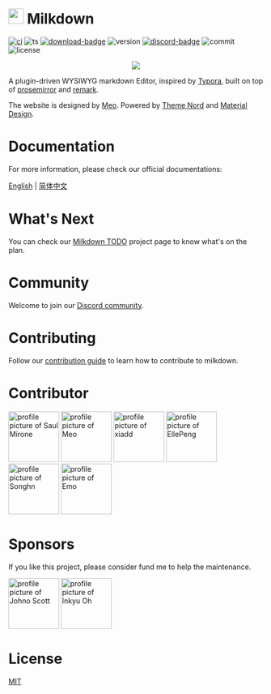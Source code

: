 # <img src="https://raw.githubusercontent.com/Saul-Mirone/milkdown/648e593619e870cc7ddc794bb8768cdf06b0b279/gh-pages/public/milkdown-mini.svg" height="30px" /> Milkdown

[![ci][ci-badge]][ci-link]
![ts][ts-badge]
[![download-badge]][download-link]
![version][version-badge]
[![discord-badge]][discord-link]
![commit][commit-badge]
![license][license-badge]

<div align="center">
    <img src="https://raw.githubusercontent.com/Saul-Mirone/milkdown/648e593619e870cc7ddc794bb8768cdf06b0b279/gh-pages/public/milkdown-homepage.svg" />
</div>

A plugin-driven WYSIWYG markdown Editor, inspired by [Typora](https://typora.io/), built on top of [prosemirror](https://prosemirror.net/) and [remark](https://github.com/remarkjs/remark).

The website is designed by [Meo](https://www.meo.cool/). Powered by [Theme Nord](https://www.nordtheme.com/) and [Material Design](https://material.io/design).

# Documentation

For more information, please check our official documentations:

[English](https://saul-mirone.github.io/milkdown/) | [简体中文](https://saul-mirone.github.io/milkdown/#/zh-hans)

# What's Next

You can check our [Milkdown TODO](https://github.com/Saul-Mirone/milkdown/projects/1) project page to know what's on the plan.

# Community

Welcome to join our [Discord community][discord-link].

# Contributing

Follow our [contribution guide](https://github.com/Saul-Mirone/milkdown/blob/main/CONTRIBUTING.md) to learn how to contribute to milkdown.

# Contributor

<a title="Saul Mirone" href="https://github.com/Saul-Mirone"><img src="https://avatars.githubusercontent.com/u/10047788?v=4" width="100" alt="profile picture of Saul Mirone"></a>
<a title="Meo" href="https://github.com/Saul-Meo"><img src="https://avatars.githubusercontent.com/u/14139395?v=4" width="100" alt="profile picture of Meo"></a>
<a title="xia" href="https://github.com/xiadd"><img src="https://avatars.githubusercontent.com/u/8351437?v=4" width="100" alt="profile picture of xiadd"></a>
<a title="EllePeng" href="https://github.com/Ele-Peng"><img src="https://avatars.githubusercontent.com/u/18499385?v=4" width="100" alt="profile picture of EllePeng"></a>
<a title="Songhn" href="https://github.com/songhn233"><img src="https://avatars.githubusercontent.com/u/47357585?v=4" width="100" alt="profile picture of Songhn"></a>
<a title="Emo" href="https://github.com/yobome"><img src="https://avatars.githubusercontent.com/u/26548120?v=4" width="100" alt="profile picture of Emo"></a>

# Sponsors

If you like this project, please consider fund me to help the maintenance.

<a title="Johno Scott" href="https://github.com/johnoscott"><img src="https://avatars.githubusercontent.com/u/291958?v=4" width="100" alt="profile picture of Johno Scott"></a>
<a title="Inkyu Oh" href="https://github.com/gomjellie"><img src="https://avatars.githubusercontent.com/u/13645032?v=4" width="100" alt="profile picture of Inkyu Oh"></a>

# License

[MIT](/LICENSE)

[ci-badge]: https://github.com/Saul-Mirone/milkdown/actions/workflows/ci.yml/badge.svg
[ci-link]: https://github.com/Saul-Mirone/milkdown/actions/workflows/ci.yml
[ts-badge]: https://badgen.net/badge/-/TypeScript/blue?icon=typescript&label
[download-badge]: https://img.shields.io/npm/dm/@milkdown/core
[download-link]: https://www.npmjs.com/search?q=%40milkdown
[version-badge]: https://img.shields.io/npm/v/@milkdown/core
[commit-badge]: https://img.shields.io/github/commit-activity/m/Saul-Mirone/milkdown
[license-badge]: https://img.shields.io/github/license/Saul-Mirone/milkdown
[discord-badge]: https://img.shields.io/discord/870181036041060352
[discord-link]: https://discord.gg/SdMnrSMyBX
